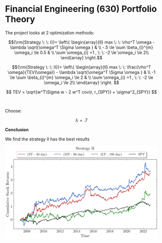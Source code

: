 # Financial Engineering (630) Portfolio Theory

The project looks at 2 optimization methods: 


```math
(\rm{Strategy \: \: I})=   \left\{
\begin{array}{ll}
      max \:  \: \rho^T \omega - \lambda \sqrt{\omega^T \Sigma \omega } & \\
      -.5 \le \sum \beta_{i}^{m} \omega_i \le 0.5 & \\
      \sum \omega_{i} =1 , \: \: -2 \le \omega_i  \le 2\\
\end{array} 
\right.
```

```math
(\rm{Strategy \: \: II})=   \left\{
\begin{array}{ll}
      max \:  \: \frac{\rho^T \omega}{TEV(\omega)} - \lambda \sqrt{\omega^T \Sigma \omega } & \\
      -1 \le \sum \beta_{i}^{m} \omega_i \le 2 & \\
      \sum \omega_{i} =1 , \: \: -2 \le \omega_i  \le 2\\
\end{array} 
\right. 
```


```math
 TEV = \sqrt{w^T\Sigma w - 2 w^T cov(r, r_{SPY}) + \sigma^2_{SPY}} 
```

<br/>

Choose:

```math 
\lambda = .7
```

**Conclusion**

We find the strategy II has the best results

![plot](https://raw.githubusercontent.com/Riley25/FE-630/main/plots/Compare_Trends_II_lambda_7.jpg?raw=true)

